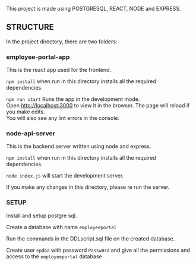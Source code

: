 This project is made using POSTGRESQL, REACT, NODE and EXPRESS.

## STRUCTURE

In the project directory, there are two folders:

### employee-portal-app

This is the react app used for the frontend. 

`npm install` when run in this directory installs all the required dependencies.

`npm run start` Runs the app in the development mode.<br />
Open [http://localhost:3000](http://localhost:3000) to view it in the browser.
The page will reload if you make edits.<br />
You will also see any lint errors in the console.

### node-api-server

This is the backend server written using node and express.

`npm install` when run in this directory installs all the required dependencies.

`node index.js` will start the development server.

If you make any changes in this directory, please re run the server.

### SETUP

Install and setup postgre sql.

Create a database with name `employeeportal`

Run the commands in the DDLscript.sql file on the created database.

Create user `epdba` with password `Passw0rd` and give all the permissions and access to the `employeeportal` database 
